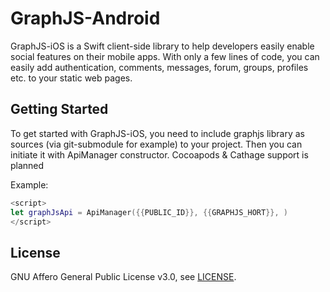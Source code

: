 # GraphJS-Android

GraphJS-iOS is a Swift client-side library to help developers easily enable social features on their mobile apps. With only a few lines of code, you can easily add authentication, comments, messages, forum, groups, profiles etc. to your static web pages. 

## Getting Started

To get started with GraphJS-iOS, you need to include graphjs library as sources (via git-submodule for example) to your project. Then you can initiate it with ApiManager constructor. Cocoapods & Cathage support is planned

Example:
```swift
<script>
let graphJsApi = ApiManager({{PUBLIC_ID}}, {{GRAPHJS_HORT}}, )
</script>
```

## License

GNU Affero General Public License v3.0, see [LICENSE](https://github.com/phonetworks/graphjs/blob/master/LICENSE).
